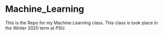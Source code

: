 # Machine_Learning
This is the Repo for my Machine Learning class. This class is took place in the Winter 2020 term at PSU.
